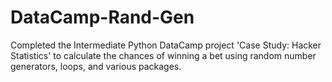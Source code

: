# DataCamp-Rand-Gen
Completed the Intermediate Python DataCamp project 'Case Study: Hacker Statistics' to calculate the chances of winning a bet using random number generators, loops, and various packages.
